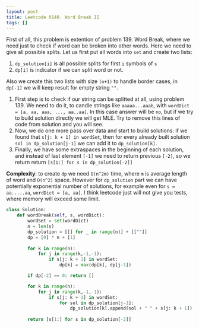 ```yaml
---
layout: post
title: Leetcode 0140. Word Break II
tags: []
---
```


First of all, this problem is extention of problem 139. Word Break, where we need just to check if word can be broken into other words. Here we need to give all possible splits. Let us first put all words into `set` and create two lists:

1. `dp_solution[i]` is all possible splits for first `i` symbols of `s`
2. `dp[i]` is indicator if we can split word or not.

Also we create this two lists with size `(n+1)` to handle border cases, in `dp[-1]` we will keep result for empty string `""`.

1. First step is to check if our string can be splitted at all, using problem 139. We need to do it, to candle strings like `aaaaa...aaab`, with `wordDict = [a, aa, aaa, ..., aa..aa]`. In this case answer will be `no`, but if we try to build solution directly we will get MLE. Try to remove this lines of code from solution and you will see.
2. Now, we do one more pass over data and start to build solutions: if we found that `s[j: k + 1] in wordSet`, then for every already built solution `sol in dp_solution[j-1]` we can add it to `dp_solution[k]`. 
3. Finally, we have some extraspaces in the beginning of each solution, and instead of last element `[-1]` we need to return previous `[-2]`, so we return return `[s[1:] for s in dp_solution[-2]]`

**Complexity**: to create `dp` we need `O(n^2m)` time, where `m` is average length of word and `O(n^2)` space. However for `dp_solution` part we can have potentially exponential number of solutions, for example even for `s = aa.....aa`, `wordDict = [a, aa]`. I think leetcode just will not give you tests, where memory will exceed some limit.

```python
class Solution:
    def wordBreak(self, s, wordDict):
        wordSet = set(wordDict)
        n = len(s)
        dp_solution = [[] for _ in range(n)] + [[""]]
        dp = [0] * n + [1]
        
        for k in range(n):
            for j in range(k,-1,-1):
                if s[j: k + 1] in wordSet:
                    dp[k] = max(dp[k], dp[j-1])

        if dp[-2] == 0: return []

        for k in range(n):
            for j in range(k,-1,-1):
                if s[j: k + 1] in wordSet:
                    for sol in dp_solution[j-1]:
                        dp_solution[k].append(sol + " " + s[j: k + 1])
                        
        return [s[1:] for s in dp_solution[-2]]
```
